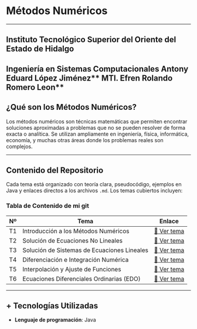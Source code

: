 #  Métodos Numéricos

---

## Instituto Tecnológico Superior del Oriente del Estado de Hidalgo  
**Ingeniería en Sistemas Computacionales** 
Antony Eduard López Jiménez**
MTI. Efren Rolando Romero Leon**
---

##  ¿Qué son los Métodos Numéricos?

Los métodos numéricos son técnicas matemáticas que permiten encontrar soluciones aproximadas a problemas que no se pueden resolver de forma exacta o analítica. Se utilizan ampliamente en ingeniería, física, informática, economía, y muchas otras áreas donde los problemas reales son complejos.

---

##  Contenido del Repositorio 

Cada tema está organizado con teoría clara, pseudocódigo, ejemplos en Java y enlaces directos a los archivos `.md`. Los temas cubiertos incluyen:

###  Tabla de Contenido de mi git

| Nº | Tema                                        | Enlace                                                                                                                                                                                                                                                     |
| -- | ------------------------------------------- | ---------------------------------------------------------------------------------------------------------------------------------------------------------------------------------------------------------------------------------------------------------- |
| T1 | Introducción a los Métodos Numéricos        | [📘 Ver tema](https://github.com/ANTONY2812/M-todosNum-ricosLalo/blob/main/T1%20-%20Introducción%20a%20los%20métodos%20numéricos/Introducción%20a%20los%20métodos%20númericos.md)                                                                          |
| T2 | Solución de Ecuaciones No Lineales          | [📘 Ver tema](https://github.com/ANTONY2812/M-todosNum-ricosLalo/blob/main/T2%20-%20Métodos%20de%20Solución%20de%20Ecuaciones/Introducción%20a%20los%20Métodos%20de%20Solución%20de%20Ecuaciones.md)                                                       |
| T3 | Solución de Sistemas de Ecuaciones Lineales | [📘 Ver tema](https://github.com/ANTONY2812/M-todosNum-ricosLalo/blob/main/T3%20-%20Métodos%20de%20Solución%20de%20Sistemas%20de%20Ecuaciones%20Lineales/Introducción%20a%20los%20Métodos%20de%20Solución%20de%20Sistemas%20de%20Ecuaciones%20Lineales.md) |
| T4 | Diferenciación e Integración Numérica       | [📘 Ver tema](https://github.com/ANTONY2812/M-todosNum-ricosLalo/blob/main/T4%20-%20Diferenciación%20e%20Integración%20Numérica/Introducción%20a%20la%20Diferenciación%20e%20Integración%20Numérica.md)                                                    |
| T5 | Interpolación y Ajuste de Funciones         | [📘 Ver tema](https://github.com/ANTONY2812/M-todosNum-ricosLalo/blob/main/T5%20-%20Interpolación%20y%20Ajuste%20de%20Funciones/Introducción%20a%20la%20Interpolación%20y%20Ajuste%20de%20Funciones.md)                                                    |
| T6 | Ecuaciones Diferenciales Ordinarias (EDO)   | [📘 Ver tema](https://github.com/ANTONY2812/M-todosNum-ricosLalo/blob/main/T6%20-%20Solución%20de%20Ecuaciones%20Diferenciales/Introducción%20a%20la%20Solución%20de%20Ecuaciones%20Diferenciales.md)                                                      |


---

## + Tecnologías Utilizadas

- **Lenguaje de programación**: Java 



